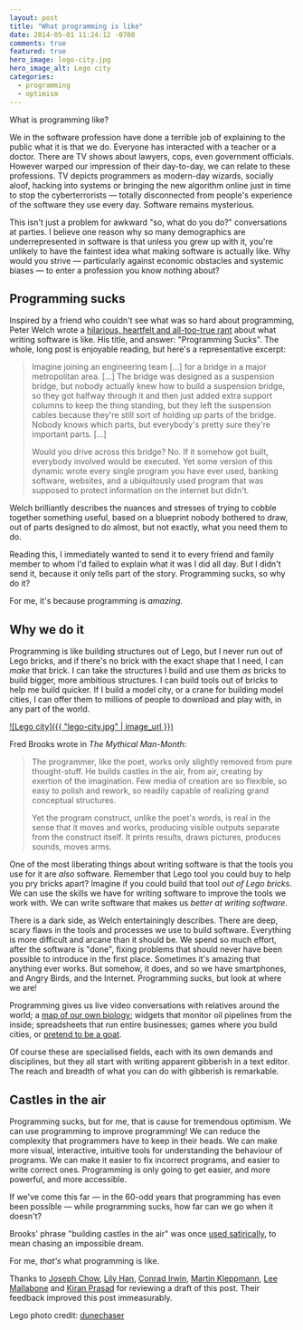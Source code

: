 ```yaml
---
layout: post
title: "What programming is like"
date: 2014-05-01 11:24:12 -0700
comments: true
featured: true
hero_image: lego-city.jpg
hero_image_alt: Lego city
categories:
  - programming
  - optimism
---
```

What is programming like?

We in the software profession have done a terrible job of explaining to the public what it is that we do.  Everyone has interacted with a teacher or a doctor.  There are TV shows about lawyers, cops, even government officials.  However warped our impression of their day-to-day, we can relate to these professions.  TV depicts programmers as modern-day wizards, socially aloof, hacking into systems or bringing the new algorithm online just in time to stop the cyberterrorists — totally disconnected from people's experience of the software they use every day.  Software remains mysterious.

This isn't just a problem for awkward "so, what do you do?" conversations at parties.  I believe one reason why so many demographics are underrepresented in software is that unless you grew up with it, you're unlikely to have the faintest idea what making software is actually like.  Why would you strive — particularly against economic obstacles and systemic biases — to enter a profession you know nothing about?

## Programming sucks

Inspired by a friend who couldn't see what was so hard about programming, Peter Welch wrote a [hilarious, heartfelt and all-too-true rant](http://stilldrinking.org/programming-sucks) about what writing software is like.  His title, and answer: "Programming Sucks".  The whole, long post is enjoyable reading, but here's a representative excerpt:

> Imagine joining an engineering team [...] for a bridge in a major metropolitan area. [...] The bridge was designed as a suspension bridge, but nobody actually knew how to build a suspension bridge, so they got halfway through it and then just added extra support columns to keep the thing standing, but they left the suspension cables because they're still sort of holding up parts of the bridge. Nobody knows which parts, but everybody's pretty sure they're important parts. [...]
>
> Would you drive across this bridge? No. If it somehow got built, everybody involved would be executed. Yet some version of this dynamic wrote every single program you have ever used, banking software, websites, and a ubiquitously used program that was supposed to protect information on the internet but didn't.

<!-- more -->

Welch brilliantly describes the nuances and stresses of trying to cobble together something useful, based on a blueprint nobody bothered to draw, out of parts designed to do almost, but not exactly, what you need them to do.

Reading this, I immediately wanted to send it to every friend and family member to whom I'd failed to explain what it was I did all day.  But I didn't send it, because it only tells part of the story.  Programming sucks, so why do it?

For me, it's because programming is *amazing*.

## Why we do it

Programming is like building structures out of Lego, but I never run out of Lego bricks, and if there's no brick with the exact shape that I need, I can *make* that brick.  I can take the structures I build and use them *as* bricks to build bigger, more ambitious structures.  I can build tools out of bricks to help me build quicker.  If I build a model city, or a crane for building model cities, I can offer them to millions of people to download and play with, in any part of the world.

[![Lego city]({{ "lego-city.jpg" | image_url }})](https://www.flickr.com/photos/dunechaser/2703633791)

Fred Brooks wrote in *The Mythical Man-Month*:

> The programmer, like the poet, works only slightly removed from pure thought-stuff. He builds castles in the air, from air, creating by exertion of the imagination. Few media of creation are so flexible, so easy to polish and rework, so readily capable of realizing grand conceptual structures.
>
> Yet the program construct, unlike the poet's words, is real in the sense that it moves and works, producing visible outputs separate from the construct itself. It prints results, draws pictures, produces sounds, moves arms.

One of the most liberating things about writing software is that the tools you use for it are *also* software.  Remember that Lego tool you could buy to help you pry bricks apart?  Imagine if you could build that tool *out of Lego bricks*.  We can use the skills we have for writing software to improve the tools we work with.  We can write software that makes us *better at writing software*.

There is a dark side, as Welch entertainingly describes.  There are deep, scary flaws in the tools and processes we use to build software.  Everything is more difficult and arcane than it should be.  We spend so much effort, after the software is "done", fixing problems that should never have been possible to introduce in the first place.  Sometimes it's amazing that anything ever works.  But somehow, it does, and so we have smartphones, and Angry Birds, and the Internet.  Programming sucks, but look at where we are!

Programming gives us live video conversations with relatives around the world; a [map of our own biology](http://en.wikipedia.org/wiki/Human_Genome_Project); widgets that monitor oil pipelines from the inside; spreadsheets that run entire businesses; games where you build cities, or [pretend to be a goat](http://www.goat-simulator.com/).

Of course these are specialised fields, each with its own demands and disciplines, but they all start with writing apparent gibberish in a text editor.  The reach and breadth of what you can do with gibberish is remarkable.

## Castles in the air

Programming sucks, but for me, that is cause for tremendous optimism.  We can use programming to improve programming!  We can reduce the complexity that programmers have to keep in their heads.  We can make more visual, interactive, intuitive tools for understanding the behaviour of programs.  We can make it easier to fix incorrect programs, and easier to write correct ones.  Programming is only going to get easier, and more powerful, and more accessible.

If we've come this far — in the 60-odd years that programming has even been possible — while programming sucks, how far can we go when it doesn't?

Brooks' phrase "building castles in the air" was once [used satirically](http://en.wiktionary.org/wiki/build_castles_in_the_air), to mean chasing an impossible dream.

For me, *that's* what programming is like.

<p class="credits">
Thanks to
<a href="https://www.linkedin.com/in/josephmchow">Joseph Chow</a>,
<a href="http://www.lihaco-consulting.com/">Lily Han</a>,
<a href="https://twitter.com/ConradIrwin">Conrad Irwin</a>,
<a href="http://martin.kleppmann.com/">Martin Kleppmann</a>,
<a href="https://twitter.com/LeeMallabone">Lee Mallabone</a> and
<a href="http://www.linkedin.com/in/kiranprasad">Kiran Prasad</a>
for reviewing a draft of this post.  Their feedback improved this post immeasurably.
</p>

<p class="credits">
Lego photo credit:
<a href="https://www.flickr.com/photos/dunechaser/2703633791">dunechaser</a>
</p>
